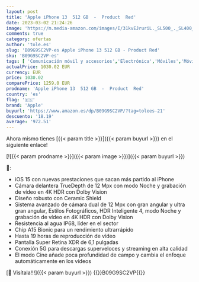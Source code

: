 ```yaml
---
layout: post
title: 'Apple iPhone 13  512 GB  -  Product  Red'
date: 2023-03-02 21:24:26
image: 'https://m.media-amazon.com/images/I/31kvEJruriL._SL500_._SL400_.jpg'
comments: true
category: ofertas
author: 'tole.es'
slug: 'B09G9SC2VP-es Apple iPhone 13 512 GB - Product Red'
sku: 'B09G9SC2VP-es'
tags: [ 'Comunicación móvil y accesorios','Electrónica','Móviles','Móviles y smartphones libres','apple','iphone','🇪🇸', ]
actualPrice: 1030.02 EUR
currency: EUR
price: 1030.02
comparePrice: 1259.0 EUR
prodname: 'Apple iPhone 13  512 GB  -  Product  Red'
country: 'es'
flag: '🇪🇸'
brand: 'Apple'
buyurl: 'https://www.amazon.es/dp/B09G9SC2VP/?tag=tolees-21'
descuento: '18.19'
average: '972.51'
---
```


Ahora mismo tienes [{{< param title >}}]({{< param buyurl >}}) en el siguiente enlace!

[![{{< param prodname >}}]({{< param image >}})]({{< param buyurl >}})

🔎:

- iOS 15 con nuevas prestaciones que sacan más partido al iPhone
- Cámara delantera TrueDepth de 12 Mpx con modo Noche y grabación de vídeo en 4K HDR con Dolby Vision
- Diseño robusto con Ceramic Shield
- Sistema avanzado de cámara dual de 12 Mpx con gran angular y ultra gran angular, Estilos Fotográficos, HDR Inteligente 4, modo Noche y grabación de vídeo en 4K HDR con Dolby Vision
- Resistencia al agua IP68, líder en el sector
- Chip A15 Bionic para un rendimiento ultrarrápido
- Hasta 19 horas de reproducción de vídeo
- Pantalla Super Retina XDR de 6,1 pulgadas
- Conexión 5G para descargas superveloces y streaming en alta calidad
- El modo Cine añade poca profundidad de campo y cambia el enfoque automáticamente en los vídeos

[🛒 Visítala!!!]({{< param buyurl >}})
{{<world>}}B09G9SC2VP{{</world>}}
